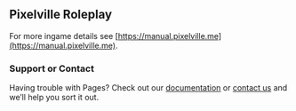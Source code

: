 ## Pixelville Roleplay

For more ingame details see [https://manual.pixelville.me](https://manual.pixelville.me).


### Support or Contact

Having trouble with Pages? Check out our [documentation](https://manual.pixelville.me) or [contact us](mailto:administrative@visualstatic.net) and we’ll help you sort it out.
